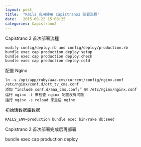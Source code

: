 ```yaml
---
layout: post
title:  "Rails 应用使用 Capistrano2 部署流程"
date:   2015-09-22 15:08:25
categories: Capistrano2
---
```

Capistrano 2 首次部署流程

    modify config/deploy.rb and config/deploy/production.rb
    bundle exec cap production deploy:setup
    bundle exec cap production deploy:check
    bundle exec cap production deploy:cold

配置 Nginx

    ln -s /opt/app/ruby/aaa-cms/current/config/nginx.conf /etc/nginx/conf.d/ott_tv_cms.conf
    添加 “include conf.d/aaa_cms.conf;” 到 /etc/nginx/nginx.conf
    运行 nginx -t 来检查 nginx 配置没有问题
    运行 nginx -s reload 来重启 nginx

初始话数据库数据

    RAILS_ENV=production bundle exec bin/rake db:seed

Capistrano 2 首次部署完成后再部署

   bundle exec cap production deploy
